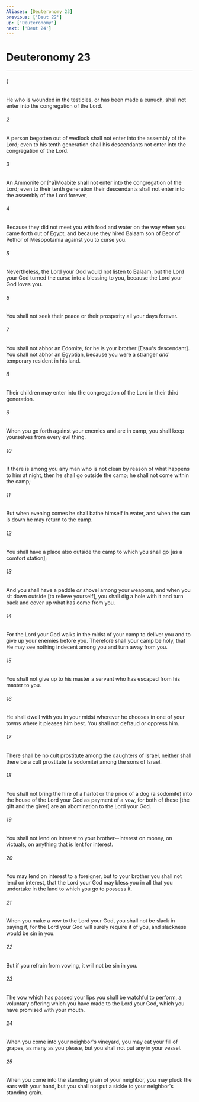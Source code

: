 ```yaml
---
Aliases: [Deuteronomy 23]
previous: ['Deut 22']
up: ['Deuteronomy']
next: ['Deut 24']
---
```

# Deuteronomy 23

***














###### 1 






He who is wounded in the testicles, or has been made a eunuch, shall not enter into the congregation of the Lord. 













###### 2 






A person begotten out of wedlock shall not enter into the assembly of the Lord; even to his tenth generation shall his descendants not enter into the congregation of the Lord. 













###### 3 






An Ammonite or [^a]Moabite shall not enter into the congregation of the Lord; even to their tenth generation their descendants shall not enter into the assembly of the Lord forever, 













###### 4 






Because they did not meet you with food and water on the way when you came forth out of Egypt, and because they hired Balaam son of Beor of Pethor of Mesopotamia against you to curse you. 













###### 5 






Nevertheless, the Lord your God would not listen to Balaam, but the Lord your God turned the curse into a blessing to you, because the Lord your God loves you. 













###### 6 






You shall not seek their peace or their prosperity all your days forever. 













###### 7 






You shall not abhor an Edomite, for he is your brother [Esau's descendant]. You shall not abhor an Egyptian, because you were a stranger _and_ temporary resident in his land. 













###### 8 






Their children may enter into the congregation of the Lord in their third generation. 













###### 9 






When you go forth against your enemies and are in camp, you shall keep yourselves from every evil thing. 













###### 10 






If there is among you any man who is not clean by reason of what happens to him at night, then he shall go outside the camp; he shall not come within the camp; 













###### 11 






But when evening comes he shall bathe himself in water, and when the sun is down he may return to the camp. 













###### 12 






You shall have a place also outside the camp to which you shall go [as a comfort station]; 













###### 13 






And you shall have a paddle _or_ shovel among your weapons, and when you sit down outside [to relieve yourself], you shall dig a hole with it and turn back and cover up what has come from you. 













###### 14 






For the Lord your God walks in the midst of your camp to deliver you and to give up your enemies before you. Therefore shall your camp be holy, that He may see nothing indecent among you and turn away from you. 













###### 15 






You shall not give up to his master a servant who has escaped from his master to you. 













###### 16 






He shall dwell with you in your midst wherever he chooses in one of your towns where it pleases him best. You shall not defraud _or_ oppress him. 













###### 17 






There shall be no cult prostitute among the daughters of Israel, neither shall there be a cult prostitute (a sodomite) among the sons of Israel. 













###### 18 






You shall not bring the hire of a harlot or the price of a dog (a sodomite) into the house of the Lord your God as payment of a vow, for both of these [the gift and the giver] are an abomination to the Lord your God. 













###### 19 






You shall not lend on interest to your brother--interest on money, on victuals, on anything that is lent for interest. 













###### 20 






You may lend on interest to a foreigner, but to your brother you shall not lend on interest, that the Lord your God may bless you in all that you undertake in the land to which you go to possess it. 













###### 21 






When you make a vow to the Lord your God, you shall not be slack in paying it, for the Lord your God will surely require it of you, and slackness would be sin in you. 













###### 22 






But if you refrain from vowing, it will not be sin in you. 













###### 23 






The vow which has passed your lips you shall be watchful to perform, a voluntary offering which you have made to the Lord your God, which you have promised with your mouth. 













###### 24 






When you come into your neighbor's vineyard, you may eat your fill of grapes, as many as you please, but you shall not put any in your vessel. 













###### 25 






When you come into the standing grain of your neighbor, you may pluck the ears with your hand, but you shall not put a sickle to your neighbor's standing grain.
